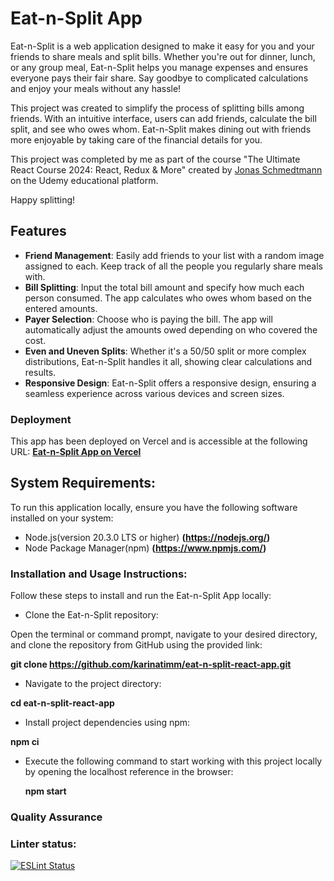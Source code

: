 # Eat-n-Split App

Eat-n-Split is a web application designed to make it easy for you and your friends to share meals and split bills. Whether you're out for dinner, lunch, or any group meal, Eat-n-Split helps you manage expenses and ensures everyone pays their fair share. Say goodbye to complicated calculations and enjoy your meals without any hassle!

This project was created to simplify the process of splitting bills among friends. With an intuitive interface, users can add friends, calculate the bill split, and see who owes whom. Eat-n-Split makes dining out with friends more enjoyable by taking care of the financial details for you.

This project was completed by me as part of the course "The Ultimate React Course 2024: React, Redux & More" created by [Jonas Schmedtmann](https://twitter.com/jonasschmedtman) on the Udemy educational platform.

Happy splitting!

## Features

- **Friend Management**: Easily add friends to your list with a random image assigned to each. Keep track of all the people you regularly share meals with.
- **Bill Splitting**: Input the total bill amount and specify how much each person consumed. The app calculates who owes whom based on the entered amounts.
- **Payer Selection**: Choose who is paying the bill. The app will automatically adjust the amounts owed depending on who covered the cost.
- **Even and Uneven Splits**: Whether it's a 50/50 split or more complex distributions, Eat-n-Split handles it all, showing clear calculations and results.
- **Responsive Design**: Eat-n-Split offers a responsive design, ensuring a seamless experience across various devices and screen sizes.

### Deployment

This app has been deployed on Vercel and is accessible at the following URL:
**[Eat-n-Split App on Vercel](https://quiz-react-app-ten.vercel.app/)**

## System Requirements:

To run this application locally, ensure you have the following software installed on your system:

- Node.js(version 20.3.0 LTS or higher) **(https://nodejs.org/)**
- Node Package Manager(npm) **(https://www.npmjs.com/)**

### Installation and Usage Instructions:

Follow these steps to install and run the Eat-n-Split App locally:

- Clone the Eat-n-Split repository:

Open the terminal or command prompt, navigate to your desired directory, and clone the repository from GitHub using the provided link:

**git clone https://github.com/karinatimm/eat-n-split-react-app.git**

- Navigate to the project directory:

**cd eat-n-split-react-app**

- Install project dependencies using npm:

**npm ci**

- Execute the following command to start working with this project locally by opening the localhost reference in the browser:

  **npm start**

### Quality Assurance

### Linter status:

[![ESLint Status](https://img.shields.io/badge/ESLint-Passing-brightgreen.svg)](https://github.com/karinatimm/eat-n-split-react-app.git)
